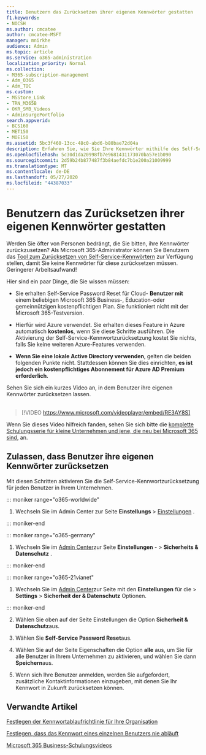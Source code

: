 ```yaml
---
title: Benutzern das Zurücksetzen ihrer eigenen Kennwörter gestatten
f1.keywords:
- NOCSH
ms.author: cmcatee
author: cmcatee-MSFT
manager: mnirkhe
audience: Admin
ms.topic: article
ms.service: o365-administration
localization_priority: Normal
ms.collection:
- M365-subscription-management
- Adm_O365
- Adm_TOC
ms.custom:
- MSStore_Link
- TRN_M365B
- OKR_SMB_Videos
- AdminSurgePortfolio
search.appverid:
- BCS160
- MET150
- MOE150
ms.assetid: 5bc3f460-13cc-48c0-abd6-b80bae72d04a
description: Erfahren Sie, wie Sie Ihre Kennwörter mithilfe des Self-Service-Kenn Wort Zurücksetzungs Tools zurücksetzen können.
ms.openlocfilehash: 5c30d1da20998fb7e9681431173070ba57e1b090
ms.sourcegitcommit: 2d59b24b877487f3b84aefdc7b1e200a21009999
ms.translationtype: MT
ms.contentlocale: de-DE
ms.lasthandoff: 05/27/2020
ms.locfileid: "44387033"
---
```

# <a name="let-users-reset-their-own-passwords"></a>Benutzern das Zurücksetzen ihrer eigenen Kennwörter gestatten

Werden Sie öfter von Personen bedrängt, die Sie bitten, ihre Kennwörter zurückzusetzen? Als Microsoft 365-Administrator können Sie Benutzern das [Tool zum Zurücksetzen von Self-Service-Kennwörtern](https://go.microsoft.com/fwlink/p/?LinkId=522677) zur Verfügung stellen, damit Sie keine Kennwörter für diese zurücksetzen müssen. Geringerer Arbeitsaufwand! 
  
Hier sind ein paar Dinge, die Sie wissen müssen:
  
- Sie erhalten Self-Service Password Reset für Cloud- **Benutzer mit** einem beliebigen Microsoft 365 Business-, Education-oder gemeinnützigen kostenpflichtigen Plan. Sie funktioniert nicht mit der Microsoft 365-Testversion. 
    
- Hierfür wird Azure verwendet. Sie erhalten dieses Feature in Azure automatisch **kostenlos**, wenn Sie diese Schritte ausführen. Die Aktivierung der Self-Service-Kennwortzurücksetzung kostet Sie nichts, falls Sie keine weiteren Azure-Features verwenden. 
    
- **Wenn Sie eine lokale Active Directory verwenden**, gelten die beiden folgenden Punkte nicht. Stattdessen können Sie dies einrichten, **es ist jedoch ein kostenpflichtiges Abonnement für Azure AD Premium erforderlich**. 

Sehen Sie sich ein kurzes Video an, in dem Benutzer ihre eigenen Kennwörter zurücksetzen lassen. <br><br>

> [!VIDEO https://www.microsoft.com/videoplayer/embed/RE3AY8S] 

Wenn Sie dieses Video hilfreich fanden, sehen Sie sich bitte die [komplette Schulungsserie für kleine Unternehmen und jene, die neu bei Microsoft 365 sind](https://support.office.com/article/6ab4bbcd-79cf-4000-a0bd-d42ce4d12816), an.

## <a name="let-people-reset-their-own-passwords"></a>Zulassen, dass Benutzer ihre eigenen Kennwörter zurücksetzen 

Mit diesen Schritten aktivieren Sie die Self-Service-Kennwortzurücksetzung für jeden Benutzer in Ihrem Unternehmen.
  
::: moniker range="o365-worldwide"
1. Wechseln Sie im Admin Center zur Seite **Einstellungs** \> <a href="https://go.microsoft.com/fwlink/p/?linkid=2072756" target="_blank">Einstellungen</a> .

::: moniker-end

::: moniker range="o365-germany"

1. Wechseln Sie im <a href="https://go.microsoft.com/fwlink/p/?linkid=848041" target="_blank">Admin Center</a>zur Seite **Einstellungen** - \> **Sicherheits &amp; Datenschutz** .

::: moniker-end

::: moniker range="o365-21vianet"

1. Wechseln Sie im <a href="https://go.microsoft.com/fwlink/p/?linkid=850627" target="_blank">Admin Center</a>zur Seite mit den **Einstellungen** für die \> **Settings** \> **Sicherheit der &amp; Datenschutz** Optionen.

::: moniker-end

   
2. Wählen Sie oben auf der Seite Einstellungen die Option **Sicherheit & Datenschutz**aus.
  
3. Wählen Sie **Self-Service Password Reset**aus.
  
4. Wählen Sie auf der Seite Eigenschaften die Option **alle** aus, um Sie für alle Benutzer in Ihrem Unternehmen zu aktivieren, und wählen Sie dann **Speichern**aus.
  
5. Wenn sich Ihre Benutzer anmelden, werden Sie aufgefordert, zusätzliche Kontaktinformationen einzugeben, mit denen Sie Ihr Kennwort in Zukunft zurücksetzen können.

## <a name="related-articles"></a>Verwandte Artikel

[Festlegen der Kennwortablaufrichtlinie für Ihre Organisation](../manage/set-password-expiration-policy.md)
  
[Festlegen, dass das Kennwort eines einzelnen Benutzers nie abläuft](set-password-to-never-expire.md)

[Microsoft 365 Business-Schulungsvideos](https://support.office.com/article/6ab4bbcd-79cf-4000-a0bd-d42ce4d12816)
